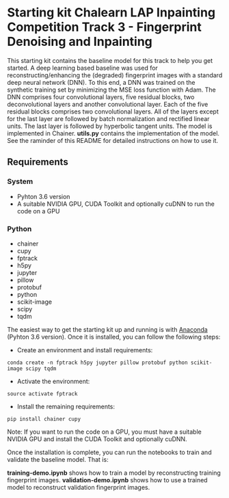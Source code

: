 # Starting kit Chalearn LAP Inpainting Competition Track 3 - Fingerprint Denoising and Inpainting

This starting kit contains the baseline model for this track to help you get started. A deep learning based baseline was used for reconstructing/enhancing the (degraded) fingerprint images with a standard deep neural network (DNN). To this end, a DNN was trained on the synthetic training set by minimizing the MSE loss function with Adam. The DNN comprises four convolutional layers, five residual blocks, two deconvolutional layers and another convolutional layer. Each of the five residual blocks comprises two convolutional layers. All of the layers except for the last layer are followed by batch normalization and rectified linear units. The last layer is followed by hyperbolic tangent units. The model is implemented in Chainer. **utils.py** contains the implementation of the model. See the raminder of this README for detailed instructions on how to use it.

## Requirements

### System
* Pyhton 3.6 version
* A suitable NVIDIA GPU, CUDA Toolkit and optionally cuDNN to run the code on a GPU

### Python
* chainer
* cupy
* fptrack
* h5py
* jupyter
* pillow
* protobuf
* python
* scikit-image
* scipy
* tqdm

The easiest way to get the starting kit up and running is with [Anaconda](https://anaconda.org/) (Pyhton 3.6 version). Once it is installed, you can follow the following steps:

- Create an environment and install requirements:

```
conda create -n fptrack h5py jupyter pillow protobuf python scikit-image scipy tqdm
```

- Activate the environment:

```
source activate fptrack
```

- Install the remaining requirements:

```
pip install chainer cupy
```

Note: If you want to run the code on a GPU, you must have a suitable NVIDIA GPU and install the CUDA Toolkit and optionally cuDNN.

Once the installation is complete, you can run the notebooks to train and validate the baseline model. That is:

**training-demo.ipynb** shows how to train a model by reconstructing training fingerprint images.
**validation-demo.ipynb** shows how to use a trained model to reconstruct validation fingerprint images.
